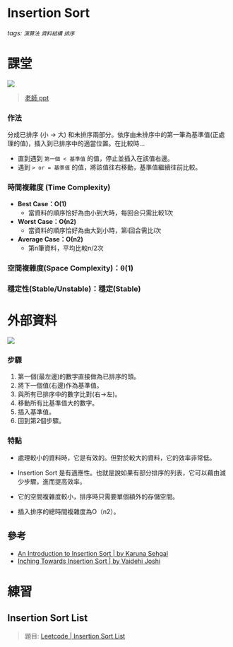 # Insertion Sort
###### tags: `演算法` `資料結構` `排序`

# 課堂
![](https://i.imgur.com/1JrragX.png)

> [老師 ppt](https://docs.google.com/presentation/d/e/2PACX-1vQOTMDM-5-OUaGfnLUOFVgefFwSVRplSwnbicp0CXOQrB5H8RM_1Aq8o_4JxHlncEmhjvqk3tzcoB7s/pub?start=false&loop=false&delayms=3000&slide=id.g619c41add7_0_24)

### 作法
分成已排序 (小 -> 大) 和未排序兩部分。依序由未排序中的第一筆為基準值(正處理的值)，插入到已排序中的適當位置。在比較時...
* 直到遇到 `第一個 < 基準值` 的值，停止並插入在該值右邊。
* 遇到 `> or = 基準值` 的值，將該值往右移動，基準值繼續往前比較。

### 時間複雜度 (Time Complexity)
* **Best Case：Ο(1)**
    * 當資料的順序恰好為由小到大時，每回合只需比較1次
* **Worst Case：Ο(n2)**
    * 當資料的順序恰好為由大到小時，第i回合需比i次
* **Average Case：Ο(n2)**
    * 第n筆資料，平均比較n/2次
### 空間複雜度(Space Complexity)：θ(1)
### 穩定性(Stable/Unstable)：穩定(Stable)

# 外部資料
![](https://miro.medium.com/max/1023/1*_NOe6jL9veyR4yAyf85dzA.png)
### 步驟
1. 第一個(最左邊)的數字直接做為已排序的頭。
1. 將下一個值(右邊)作為基準值。
1. 與所有已排序中的數字比對(右->左)。
1. 移動所有比基準值大的數字。
1. 插入基準值。
1. 回到第2個步驟。
### 特點
* 處理較小的資料時，它是有效的。但對於較大的資料，它的效率非常低。

* Insertion Sort 是有適應性。也就是說如果有部分排序的列表，它可以藉由減少步驟，進而提高效率。

* 它的空間複雜度較小，排序時只需要單個額外的存儲空間。

* 插入排序的總時間複雜度為O（n2）。



## 參考
* [An Introduction to Insertion Sort | by Karuna Sehgal
](https://medium.com/karuna-sehgal/an-introduction-to-insertion-sort-16b97619697)
* [Inching Towards Insertion Sort | by Vaidehi Joshi
](https://medium.com/basecs/inching-towards-insertion-sort-9799274430da)


# 練習
## Insertion Sort List
> 題目: [ Leetcode | Insertion Sort List](https://leetcode.com/problems/insertion-sort-list/)
